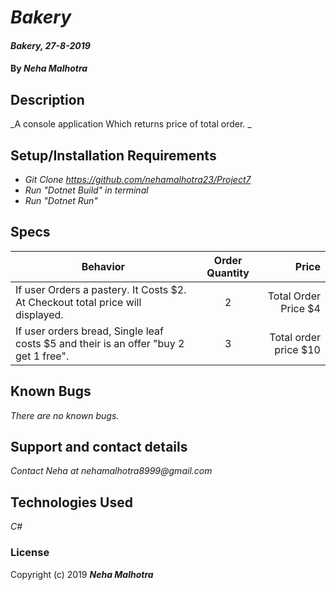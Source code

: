 # _Bakery_

#### _Bakery, 27-8-2019_

#### By _**Neha Malhotra**_

## Description

_A console application Which returns price of total order. _

## Setup/Installation Requirements

* _Git Clone https://github.com/nehamalhotra23/Project7_
* _Run "Dotnet Build" in terminal_
* _Run "Dotnet Run"_

## Specs
| Behavior | Order Quantity | Price |
| ------------- |:-------------:| -----:|
| If user Orders a pastery. It Costs $2. At Checkout total price will displayed. |  2  | Total Order Price $4 |
| If user orders bread, Single leaf costs $5 and their is an offer "buy 2 get 1 free".| 3 | Total order price $10 |

## Known Bugs

_There are no known bugs._

## Support and contact details

_Contact Neha at nehamalhotra8999@gmail.com_

## Technologies Used

_C#_

### License

Copyright (c) 2019 **_Neha Malhotra_**
